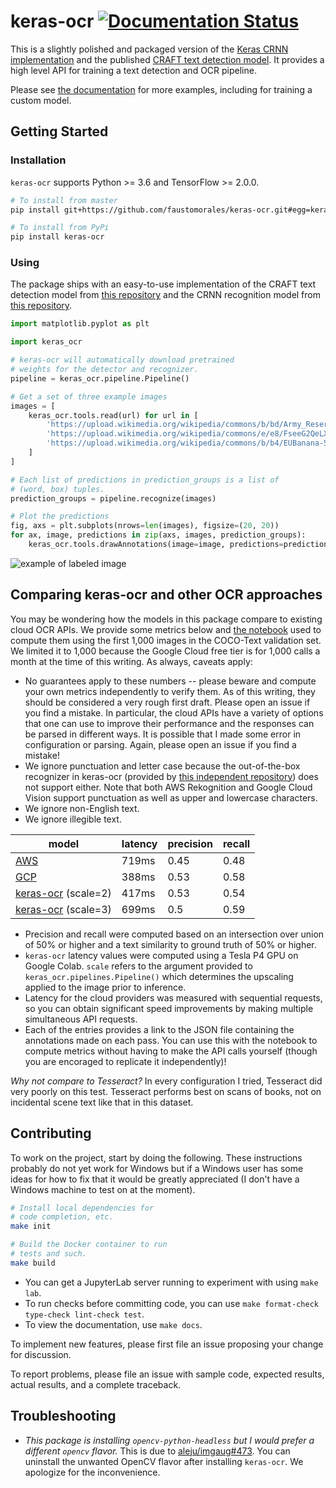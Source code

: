 # keras-ocr [![Documentation Status](https://readthedocs.org/projects/keras-ocr/badge/?version=latest)](https://keras-ocr.readthedocs.io/en/latest/?badge=latest)

This is a slightly polished and packaged version of the [Keras CRNN implementation](https://github.com/kurapan/CRNN) and the published [CRAFT text detection model](https://github.com/clovaai/CRAFT-pytorch). It provides a high level API for training a text detection and OCR pipeline.

Please see [the documentation](https://keras-ocr.readthedocs.io/) for more examples, including for training a custom model.

## Getting Started

### Installation

`keras-ocr` supports Python >= 3.6 and TensorFlow >= 2.0.0.

```bash
# To install from master
pip install git+https://github.com/faustomorales/keras-ocr.git#egg=keras-ocr

# To install from PyPi
pip install keras-ocr
```

### Using

The package ships with an easy-to-use implementation of the CRAFT text detection model from [this repository](https://github.com/clovaai/CRAFT-pytorch) and the CRNN recognition model from [this repository](https://github.com/kurapan/CRNN).

```python
import matplotlib.pyplot as plt

import keras_ocr

# keras-ocr will automatically download pretrained
# weights for the detector and recognizer.
pipeline = keras_ocr.pipeline.Pipeline()

# Get a set of three example images
images = [
    keras_ocr.tools.read(url) for url in [
        'https://upload.wikimedia.org/wikipedia/commons/b/bd/Army_Reserves_Recruitment_Banner_MOD_45156284.jpg',
        'https://upload.wikimedia.org/wikipedia/commons/e/e8/FseeG2QeLXo.jpg',
        'https://upload.wikimedia.org/wikipedia/commons/b/b4/EUBanana-500x112.jpg'
    ]
]

# Each list of predictions in prediction_groups is a list of
# (word, box) tuples.
prediction_groups = pipeline.recognize(images)

# Plot the predictions
fig, axs = plt.subplots(nrows=len(images), figsize=(20, 20))
for ax, image, predictions in zip(axs, images, prediction_groups):
    keras_ocr.tools.drawAnnotations(image=image, predictions=predictions, ax=ax)
```

![example of labeled image](https://raw.githubusercontent.com/faustomorales/keras-ocr/master/docs/_static/readme_labeled.jpg)

## Comparing keras-ocr and other OCR approaches

You may be wondering how the models in this package compare to existing cloud OCR APIs. We provide some metrics below and [the notebook](https://drive.google.com/file/d/1FMS3aUZnBU4Tc6bosBPnrjdMoSrjZXRp/view?usp=sharing) used to compute them using the first 1,000 images in the COCO-Text validation set. We limited it to 1,000 because the Google Cloud free tier is for 1,000 calls a month at the time of this writing. As always, caveats apply:

- No guarantees apply to these numbers -- please beware and compute your own metrics independently to verify them. As of this writing, they should be considered a very rough first draft. Please open an issue if you find a mistake. In particular, the cloud APIs have a variety of options that one can use to improve their performance and the responses can be parsed in different ways. It is possible that I made some error in configuration or parsing. Again, please open an issue if you find a mistake!
- We ignore punctuation and letter case because the out-of-the-box recognizer in keras-ocr (provided by [this independent repository](https://github.com/kurapan/CRNN)) does not support either. Note that both AWS Rekognition and Google Cloud Vision support punctuation as well as upper and lowercase characters.
- We ignore non-English text.
- We ignore illegible text.

| model                                                                                                                         | latency | precision | recall |
| ----------------------------------------------------------------------------------------------------------------------------- | ------- | --------- | ------ |
| [AWS](https://github.com/faustomorales/keras-ocr/releases/download/v0.8.4/aws_annotations.json)                               | 719ms   | 0.45      | 0.48   |
| [GCP](https://github.com/faustomorales/keras-ocr/releases/download/v0.8.4/google_annotations.json)                            | 388ms   | 0.53      | 0.58   |
| [keras-ocr](https://github.com/faustomorales/keras-ocr/releases/download/v0.8.4/keras_ocr_annotations_scale_2.json) (scale=2) | 417ms   | 0.53      | 0.54   |
| [keras-ocr](https://github.com/faustomorales/keras-ocr/releases/download/v0.8.4/keras_ocr_annotations_scale_3.json) (scale=3) | 699ms   | 0.5       | 0.59   |

- Precision and recall were computed based on an intersection over union of 50% or higher and a text similarity to ground truth of 50% or higher.
- `keras-ocr` latency values were computed using a Tesla P4 GPU on Google Colab. `scale` refers to the argument provided to `keras_ocr.pipelines.Pipeline()` which determines the upscaling applied to the image prior to inference.
- Latency for the cloud providers was measured with sequential requests, so you can obtain significant speed improvements by making multiple simultaneous API requests.
- Each of the entries provides a link to the JSON file containing the annotations made on each pass. You can use this with the notebook to compute metrics without having to make the API calls yourself (though you are encoraged to replicate it independently)!

_Why not compare to Tesseract?_ In every configuration I tried, Tesseract did very poorly on this test. Tesseract performs best on scans of books, not on incidental scene text like that in this dataset.

## Contributing

To work on the project, start by doing the following. These instructions probably do not yet work for Windows but if a Windows user has some ideas for how to fix that it would be greatly appreciated (I don't have a Windows machine to test on at the moment).

```bash
# Install local dependencies for
# code completion, etc.
make init

# Build the Docker container to run
# tests and such.
make build
```

- You can get a JupyterLab server running to experiment with using `make lab`.
- To run checks before committing code, you can use `make format-check type-check lint-check test`.
- To view the documentation, use `make docs`.

To implement new features, please first file an issue proposing your change for discussion.

To report problems, please file an issue with sample code, expected results, actual results, and a complete traceback.

## Troubleshooting

- _This package is installing `opencv-python-headless` but I would prefer a different `opencv` flavor._ This is due to [aleju/imgaug#473](https://github.com/aleju/imgaug/issues/473). You can uninstall the unwanted OpenCV flavor after installing `keras-ocr`. We apologize for the inconvenience.
